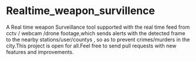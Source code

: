 # Realtime_weapon_survillence

A Real time weapon Surveillance tool supported with the real time feed from cctv / webcam /drone footage,which sends alerts with the detected frame to the nearby stations/user/countys , so as to prevent crimes/murders in the city.This project is open for all.Feel free to send pull requests with new features and improvements.
